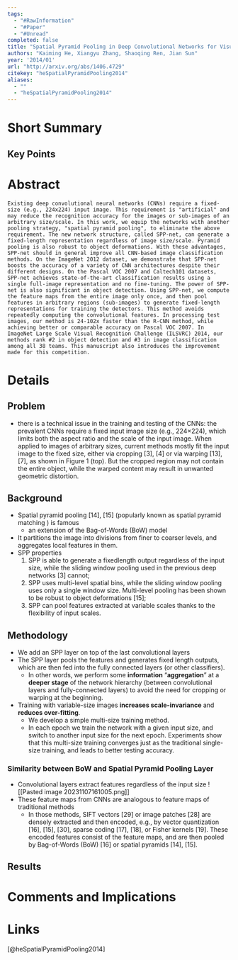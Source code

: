 ```yaml
---
tags:
  - "#RawInformation"
  - "#Paper"
  - "#Unread"
completed: false
title: "Spatial Pyramid Pooling in Deep Convolutional Networks for Visual Recognition"
authors: "Kaiming He, Xiangyu Zhang, Shaoqing Ren, Jian Sun"
year: '2014/01'
url: "http://arxiv.org/abs/1406.4729"
citekey: "heSpatialPyramidPooling2014"
aliases:
  - ""
  - "heSpatialPyramidPooling2014"
---
```


# Short Summary

## Key Points

# Abstract
```
Existing deep convolutional neural networks (CNNs) require a fixed-size (e.g., 224x224) input image. This requirement is "artificial" and may reduce the recognition accuracy for the images or sub-images of an arbitrary size/scale. In this work, we equip the networks with another pooling strategy, "spatial pyramid pooling", to eliminate the above requirement. The new network structure, called SPP-net, can generate a fixed-length representation regardless of image size/scale. Pyramid pooling is also robust to object deformations. With these advantages, SPP-net should in general improve all CNN-based image classification methods. On the ImageNet 2012 dataset, we demonstrate that SPP-net boosts the accuracy of a variety of CNN architectures despite their different designs. On the Pascal VOC 2007 and Caltech101 datasets, SPP-net achieves state-of-the-art classification results using a single full-image representation and no fine-tuning. The power of SPP-net is also significant in object detection. Using SPP-net, we compute the feature maps from the entire image only once, and then pool features in arbitrary regions (sub-images) to generate fixed-length representations for training the detectors. This method avoids repeatedly computing the convolutional features. In processing test images, our method is 24-102x faster than the R-CNN method, while achieving better or comparable accuracy on Pascal VOC 2007. In ImageNet Large Scale Visual Recognition Challenge (ILSVRC) 2014, our methods rank #2 in object detection and #3 in image classification among all 38 teams. This manuscript also introduces the improvement made for this competition.
```
# Details
## Problem
- there is a technical issue in the training and testing of the CNNs: the prevalent CNNs require a fixed input image size (e.g., 224×224), which limits both the aspect ratio and the scale of the input image. When applied to images of arbitrary sizes, current methods mostly fit the input image to the fixed size, either via cropping [3], [4] or via warping [13], [7], as shown in Figure 1 (top). But the cropped region may not contain the entire object, while the warped content may result in unwanted geometric distortion.

## Background
- Spatial pyramid pooling [14], [15] (popularly known as spatial pyramid matching ) is famous
	-  an extension of the Bag-of-Words (BoW) model
- It partitions the image into divisions from finer to coarser levels, and aggregates local features in them.
- SPP properties
	1) SPP is able to generate a fixedlength output regardless of the input size, while the sliding window pooling used in the previous deep networks [3] cannot; 	
	2) SPP uses multi-level spatial bins, while the sliding window pooling uses only a single window size. Multi-level pooling has been shown to be robust to object deformations [15]; 
	3) SPP can pool features extracted at variable scales thanks to the flexibility of input scales.

## Methodology
- We add an SPP layer on top of the last convolutional layers
- The SPP layer pools the features and generates fixed length outputs, which are then fed into the fully connected layers (or other classifiers). 
	- In other words, we perform some **information** “**aggregation**” at a **deeper stage** of the network hierarchy (between convolutional layers and fully-connected layers) to avoid the need for cropping or warping at the beginning. 
- Training with variable-size images **increases scale-invariance** and **reduces over-fitting**.
	- We develop a simple multi-size training method.
	- In each epoch we train the network with a given input size, and switch to another input size for the next epoch. Experiments show that this multi-size training converges just as the traditional single-size training, and leads to better testing accuracy.

### Similarity between BoW and Spatial Pyramid Pooling Layer
- Convolutional layers extract features regardless of the input size
![[Pasted image 20231107161005.png]]
- These feature maps from CNNs are analogous to feature maps of traditional methods
	- In those methods, SIFT vectors [29] or image patches [28] are densely extracted and then encoded, e.g., by vector quantization [16], [15], [30], sparse coding [17], [18], or Fisher kernels [19]. These encoded features consist of the feature maps, and are then pooled by Bag-of-Words (BoW) [16] or spatial pyramids [14], [15].
## Results

# Comments and Implications

# Links
[@heSpatialPyramidPooling2014]